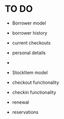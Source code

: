 # TO DO

- Borrower model 

- borrower history
- current checkouts
- personal details 
- 

- StockItem model 

- checkout functionality
- checkin functionality
- renewal 
- reservations 



